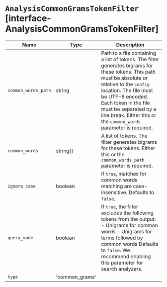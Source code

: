 # `AnalysisCommonGramsTokenFilter` [interface-AnalysisCommonGramsTokenFilter]

| Name | Type | Description |
| - | - | - |
| `common_words_path` | string | Path to a file containing a list of tokens. The filter generates bigrams for these tokens. This path must be absolute or relative to the `config` location. The file must be UTF-8 encoded. Each token in the file must be separated by a line break. Either this or the `common_words` parameter is required. |
| `common_words` | string[] | A list of tokens. The filter generates bigrams for these tokens. Either this or the `common_words_path` parameter is required. |
| `ignore_case` | boolean | If `true`, matches for common words matching are case-insensitive. Defaults to `false`. |
| `query_mode` | boolean | If `true`, the filter excludes the following tokens from the output: - Unigrams for common words - Unigrams for terms followed by common words Defaults to `false`. We recommend enabling this parameter for search analyzers. |
| `type` | 'common_grams' | &nbsp; |
